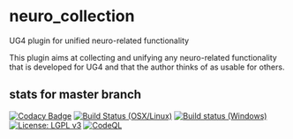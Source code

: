 # neuro_collection
UG4 plugin for unified neuro-related functionality

This plugin aims at collecting and unifying any neuro-related functionality that is developed for UG4 and that the author thinks of as usable for others.

## stats for master branch
[![Codacy Badge](https://api.codacy.com/project/badge/Grade/f95c268e7cf74532808d608f32137f0d)](https://app.codacy.com/gh/NeuroBox3D/neuro_collection?utm_source=github.com&utm_medium=referral&utm_content=NeuroBox3D/neuro_collection&utm_campaign=Badge_Grade_Dashboard)
[![Build Status (OSX/Linux)](https://travis-ci.org/NeuroBox3D/neuro_collection.svg?branch=master)](https://travis-ci.org/NeuroBox3D/neuro_collection)
[![Build status (Windows)](https://ci.appveyor.com/api/projects/status/di4nw042lggbyah8?svg=true)](https://ci.appveyor.com/project/stephanmg/neuro-collection)
[![License: LGPL v3](https://img.shields.io/badge/License-LGPL%20v3-blue.svg)](https://www.gnu.org/licenses/lgpl-3.0)
[![CodeQL](https://github.com/NeuroBox3D/neuro_collection/actions/workflows/codeql-analysis.yml/badge.svg)](https://github.com/NeuroBox3D/neuro_collection/actions/workflows/codeql-analysis.yml)
